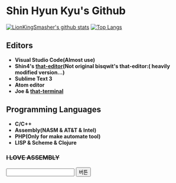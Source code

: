 # Shin Hyun Kyu's Github

[![LionKingSmasher's github stats](https://github-readme-stats.vercel.app/api?username=LionKingSmasher)](https://github.com/anuraghazra/github-readme-stats)
[![Top Langs](https://github-readme-stats.vercel.app/api/top-langs/?username=LionKingSmasher&layout=compact&langs_count=81)](https://github.com/anuraghazra/github-readme-stats)

## Editors
- **Visual Studio Code(Almost use)** 
- **Shin4's [that-editor](https://github.com/bisqwit/that_editor)(Not original bisqwit's that-editor:( heavily modified version...)**
- **Sublime Text 3**
- **Atom editor**
- **Joe & [that-terminal](https://github.com/bisqwit/that_terminal)**

## Programming Languages
- **C/C++**
- **Assembly(NASM & AT&T & Intel)**
- **PHP(Only for make automate tool)**
- **LISP & Scheme & Clojure**

### ~~I LOVE ASSEMBLY~~

<!DOCTYPE html5/>
<head>
</head>
<body>
  <input type="text" id="name" name="name">
  <input type="button" name="btntst" value="버튼">
</body>
